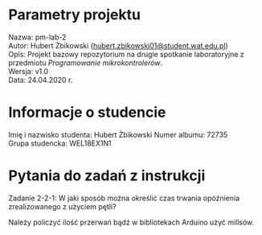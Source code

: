# Parametry projektu

Nazwa: pm-lab-2  
Autor: Hubert Żbikowski (hubert.zbikowski01@student.wat.edu.pl)  
Opis: Projekt bazowy repozytorium na drugie spotkanie laboratoryjne z przedmiotu _Programowanie mikrokontrolerów_.  
Wersja: v1.0  
Data: 24.04.2020 r.

# Informacje o studencie

Imię i nazwisko studenta: Hubert Żbikowski
Numer albumu: 72735  
Grupa studencka: WEL18EX1N1

# Pytania do zadań z instrukcji

Zadanie 2-2-1: W jaki sposób można określić czas trwania opóźnienia zrealizowanego z użyciem pętli?

Należy policzyć ilość przerwań bądź w bibliotekach Arduino użyć millsów.


